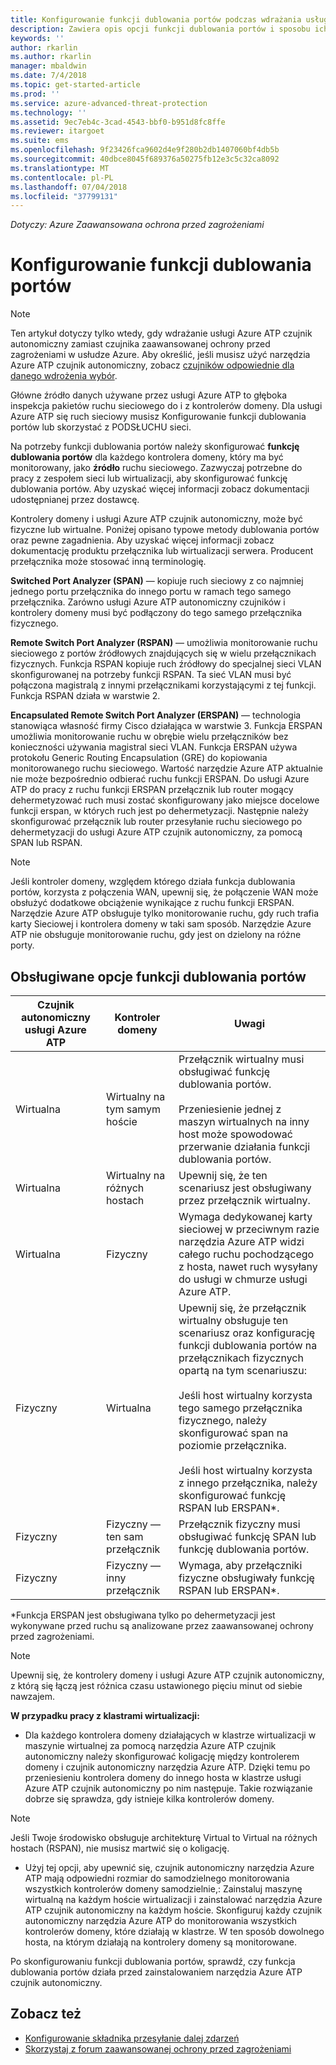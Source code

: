 ```yaml
---
title: Konfigurowanie funkcji dublowania portów podczas wdrażania usługi Azure Advanced Threat Protection | Dokumentacja firmy Microsoft
description: Zawiera opis opcji funkcji dublowania portów i sposobu ich konfigurowana na potrzeby usługi Azure ATP
keywords: ''
author: rkarlin
ms.author: rkarlin
manager: mbaldwin
ms.date: 7/4/2018
ms.topic: get-started-article
ms.prod: ''
ms.service: azure-advanced-threat-protection
ms.technology: ''
ms.assetid: 9ec7eb4c-3cad-4543-bbf0-b951d8fc8ffe
ms.reviewer: itargoet
ms.suite: ems
ms.openlocfilehash: 9f23426fca9602d4e9f280b2db1407060bf4db5b
ms.sourcegitcommit: 40dbce8045f689376a50275fb12e3c5c32ca8092
ms.translationtype: MT
ms.contentlocale: pl-PL
ms.lasthandoff: 07/04/2018
ms.locfileid: "37799131"
---
```

*Dotyczy: Azure Zaawansowana ochrona przed zagrożeniami*



# <a name="configure-port-mirroring"></a>Konfigurowanie funkcji dublowania portów
> [!NOTE] 
> Ten artykuł dotyczy tylko wtedy, gdy wdrażanie usługi Azure ATP czujnik autonomiczny zamiast czujnika zaawansowanej ochrony przed zagrożeniami w usłudze Azure. Aby określić, jeśli musisz użyć narzędzia Azure ATP czujnik autonomiczny, zobacz [czujników odpowiednie dla danego wdrożenia wybór](atp-capacity-planning.md#choosing-the-right-sensor-type-for-your-deployment).
 
Główne źródło danych używane przez usługi Azure ATP to głęboka inspekcja pakietów ruchu sieciowego do i z kontrolerów domeny. Dla usługi Azure ATP się ruch sieciowy musisz Konfigurowanie funkcji dublowania portów lub skorzystać z PODSŁUCHU sieci.

Na potrzeby funkcji dublowania portów należy skonfigurować **funkcję dublowania portów** dla każdego kontrolera domeny, który ma być monitorowany, jako **źródło** ruchu sieciowego. Zazwyczaj potrzebne do pracy z zespołem sieci lub wirtualizacji, aby skonfigurować funkcję dublowania portów.
Aby uzyskać więcej informacji zobacz dokumentacji udostępnianej przez dostawcę.

Kontrolery domeny i usługi Azure ATP czujnik autonomiczny, może być fizyczne lub wirtualne. Poniżej opisano typowe metody dublowania portów oraz pewne zagadnienia. Aby uzyskać więcej informacji zobacz dokumentację produktu przełącznika lub wirtualizacji serwera. Producent przełącznika może stosować inną terminologię.

**Switched Port Analyzer (SPAN)** — kopiuje ruch sieciowy z co najmniej jednego portu przełącznika do innego portu w ramach tego samego przełącznika. Zarówno usługi Azure ATP autonomiczny czujników i kontrolery domeny musi być podłączony do tego samego przełącznika fizycznego.

**Remote Switch Port Analyzer (RSPAN)** — umożliwia monitorowanie ruchu sieciowego z portów źródłowych znajdujących się w wielu przełącznikach fizycznych. Funkcja RSPAN kopiuje ruch źródłowy do specjalnej sieci VLAN skonfigurowanej na potrzeby funkcji RSPAN. Ta sieć VLAN musi być połączona magistralą z innymi przełącznikami korzystającymi z tej funkcji. Funkcja RSPAN działa w warstwie 2.

**Encapsulated Remote Switch Port Analyzer (ERSPAN)** — technologia stanowiąca własność firmy Cisco działająca w warstwie 3. Funkcja ERSPAN umożliwia monitorowanie ruchu w obrębie wielu przełączników bez konieczności używania magistral sieci VLAN. Funkcja ERSPAN używa protokołu Generic Routing Encapsulation (GRE) do kopiowania monitorowanego ruchu sieciowego. Wartość narzędzie Azure ATP aktualnie nie może bezpośrednio odbierać ruchu funkcji ERSPAN. Do usługi Azure ATP do pracy z ruchu funkcji ERSPAN przełącznik lub router mogący dehermetyzować ruch musi zostać skonfigurowany jako miejsce docelowe funkcji erspan, w których ruch jest po dehermetyzacji. Następnie należy skonfigurować przełącznik lub router przesyłanie ruchu sieciowego po dehermetyzacji do usługi Azure ATP czujnik autonomiczny, za pomocą SPAN lub RSPAN.

> [!NOTE]
> Jeśli kontroler domeny, względem którego działa funkcja dublowania portów, korzysta z połączenia WAN, upewnij się, że połączenie WAN może obsłużyć dodatkowe obciążenie wynikające z ruchu funkcji ERSPAN.
> Narzędzie Azure ATP obsługuje tylko monitorowanie ruchu, gdy ruch trafia karty Sieciowej i kontrolera domeny w taki sam sposób. Narzędzie Azure ATP nie obsługuje monitorowanie ruchu, gdy jest on dzielony na różne porty.

## <a name="supported-port-mirroring-options"></a>Obsługiwane opcje funkcji dublowania portów

|Czujnik autonomiczny usługi Azure ATP|Kontroler domeny|Uwagi|
|---------------|---------------------|------------------|
|Wirtualna|Wirtualny na tym samym hoście|Przełącznik wirtualny musi obsługiwać funkcję dublowania portów.<br /><br />Przeniesienie jednej z maszyn wirtualnych na inny host może spowodować przerwanie działania funkcji dublowania portów.|
|Wirtualna|Wirtualny na różnych hostach|Upewnij się, że ten scenariusz jest obsługiwany przez przełącznik wirtualny.|
|Wirtualna|Fizyczny|Wymaga dedykowanej karty sieciowej w przeciwnym razie narzędzia Azure ATP widzi całego ruchu pochodzącego z hosta, nawet ruch wysyłany do usługi w chmurze usługi Azure ATP.|
|Fizyczny|Wirtualna|Upewnij się, że przełącznik wirtualny obsługuje ten scenariusz oraz konfigurację funkcji dublowania portów na przełącznikach fizycznych opartą na tym scenariuszu:<br /><br />Jeśli host wirtualny korzysta tego samego przełącznika fizycznego, należy skonfigurować span na poziomie przełącznika.<br /><br />Jeśli host wirtualny korzysta z innego przełącznika, należy skonfigurować funkcję RSPAN lub ERSPAN&#42;.|
|Fizyczny|Fizyczny — ten sam przełącznik|Przełącznik fizyczny musi obsługiwać funkcję SPAN lub funkcję dublowania portów.|
|Fizyczny|Fizyczny — inny przełącznik|Wymaga, aby przełączniki fizyczne obsługiwały funkcję RSPAN lub ERSPAN&#42;.|

&#42;Funkcja ERSPAN jest obsługiwana tylko po dehermetyzacji jest wykonywane przed ruchu są analizowane przez zaawansowanej ochrony przed zagrożeniami.

> [!NOTE]
> Upewnij się, że kontrolery domeny i usługi Azure ATP czujnik autonomiczny, z którą się łączą jest różnica czasu ustawionego pięciu minut od siebie nawzajem.

**W przypadku pracy z klastrami wirtualizacji:**

-   Dla każdego kontrolera domeny działających w klastrze wirtualizacji w maszynie wirtualnej za pomocą narzędzia Azure ATP czujnik autonomiczny należy skonfigurować koligację między kontrolerem domeny i czujnik autonomiczny narzędzia Azure ATP. Dzięki temu po przeniesieniu kontrolera domeny do innego hosta w klastrze usługi Azure ATP czujnik autonomiczny po nim następuje. Takie rozwiązanie dobrze się sprawdza, gdy istnieje kilka kontrolerów domeny.

 > [!NOTE]
 > Jeśli Twoje środowisko obsługuje architekturę Virtual to Virtual na różnych hostach (RSPAN), nie musisz martwić się o koligację.
 
-   Użyj tej opcji, aby upewnić się, czujnik autonomiczny narzędzia Azure ATP mają odpowiedni rozmiar do samodzielnego monitorowania wszystkich kontrolerów domeny samodzielnie,: Zainstaluj maszynę wirtualną na każdym hoście wirtualizacji i zainstalować narzędzia Azure ATP czujnik autonomiczny na każdym hoście. Skonfiguruj każdy czujnik autonomiczny narzędzia Azure ATP do monitorowania wszystkich kontrolerów domeny, które działają w klastrze. W ten sposób dowolnego hosta, na którym działają na kontrolery domeny są monitorowane.

Po skonfigurowaniu funkcji dublowania portów, sprawdź, czy funkcja dublowania portów działa przed zainstalowaniem narzędzia Azure ATP czujnik autonomiczny.

## <a name="see-also"></a>Zobacz też
- [Konfigurowanie składnika przesyłanie dalej zdarzeń](configure-event-forwarding.md)
- [Skorzystaj z forum zaawansowanej ochrony przed zagrożeniami](https://aka.ms/azureatpcommunity)
